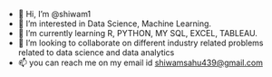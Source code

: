 - 👋 Hi, I’m @shiwam1
- 👀 I’m interested in Data Science, Machine Learning.
- 🌱 I’m currently learning R, PYTHON, MY SQL, EXCEL, TABLEAU.
- 💞️ I’m looking to collaborate on different industry related problems related to data science and data analytics
- 📫 you can reach me on my email id shiwamsahu439@gmail.com 

<!---
shiwam1/shiwam1 is a ✨ special ✨ repository because its `README.md` (this file) appears on your GitHub profile.
You can click the Preview link to take a look at your changes.
--->
